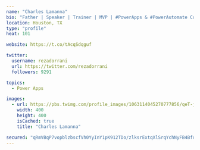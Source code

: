 ```yaml
---
name: "Charles Lamanna"
bio: "Father | Speaker | Trainer | MVP | #PowerApps & #PowerAutomate Community Super User | YouTuber Right-pointing triangle http://youtube.com/c/rezadorrani | Learn - Share - Clockwise rightwards and leftwards open circle arrows"
location: Houston, TX
type: "profile"
heat: 101

website: https://t.co/tAcqSdqguf

twitter:
  username: rezadorrani
  url: https://twitter.com/rezadorrani
  followers: 9291

topics:
  - Power Apps

images:
  - url: https://pbs.twimg.com/profile_images/1063114045270777856/qeT-jpWr_400x400.jpg
    width: 400
    height: 400
    isCached: true
    title: "Charles Lamanna"

secured: "qRmVBqP7vopblzbscfVh0YyInY1pK912TDo/zlksrExtqXlSrqYchNyFB4BfdM2xMYEIZHYzaJdZPhCC/752MdiW2rgSaAWteuojoNd12cvGLjMsE/akBRvDxE/JUpsE26du8xeOnhBP60qH2R+qIwS/eF5vK0b+kflCaBa5z8b9yhuyY9biu9XZbCbkzRj5GXw1TyEk1DCuEZRErUDKARHwIf4LpX5VEKOkZLveL4XmjD1VkP4c4ISxLOoOs4JK7zJkHaaRtIWqFPJHnCegIw61rTp/jL41mZY/agUynzwRHPlcnxQO9y/3G6R2ZSDetQ6AUgBuKW7VOsux00h3G6WgKXHE/6GDkp8ofOn/99IeRpH/oqYx0PJZ+H4v6WZsKPaYzq/ZEQgM/o92VSRf8sqrNo34z/vXjIoTtUc5EYw=;SWBskcYu1rg8mYADlwMqgg=="
---
```


